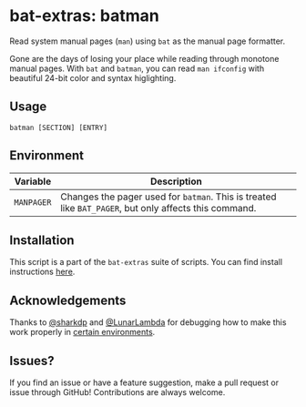 # bat-extras: batman

Read system manual pages (`man`) using `bat` as the manual page formatter.

Gone are the days of losing your place while reading through monotone manual pages. With `bat` and `batman`, you can read `man ifconfig` with beautiful 24-bit color and syntax higlighting.



## Usage

    batman [SECTION] [ENTRY]



## Environment

| Variable   | Description                                                  |
| ---------- | ------------------------------------------------------------ |
| `MANPAGER` | Changes the pager used for `batman`. This is treated like `BAT_PAGER`, but only affects this command. |




## Installation

This script is a part of the `bat-extras` suite of scripts. You can find install instructions [here](../README.md#installation).



## Acknowledgements

Thanks to [@sharkdp](https://github.com/sharkdp) and [@LunarLambda](https://github.com/LunarLambda) for debugging how to make this work properly in [certain environments](https://github.com/sharkdp/bat/issues/652).



## Issues?

If you find an issue or have a feature suggestion, make a pull request or issue through GitHub!
Contributions are always welcome.
